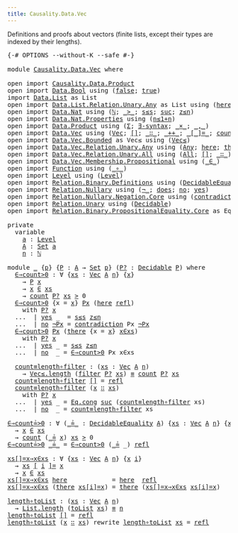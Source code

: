 ```yaml
---
title: Causality.Data.Vec
---
```


Definitions and proofs about vectors (finite lists, except their types are indexed by their lengths).

<pre class="Agda"><a id="147" class="Symbol">{-#</a> <a id="151" class="Keyword">OPTIONS</a> <a id="159" class="Pragma">--without-K</a> <a id="171" class="Pragma">--safe</a> <a id="178" class="Symbol">#-}</a>

<a id="183" class="Keyword">module</a> <a id="190" href="Causality.Data.Vec.html" class="Module">Causality.Data.Vec</a> <a id="209" class="Keyword">where</a>

<a id="216" class="Keyword">open</a> <a id="221" class="Keyword">import</a> <a id="228" href="Causality.Data.Product.html" class="Module">Causality.Data.Product</a>
<a id="251" class="Keyword">open</a> <a id="256" class="Keyword">import</a> <a id="263" href="Data.Bool.html" class="Module">Data.Bool</a> <a id="273" class="Keyword">using</a> <a id="279" class="Symbol">(</a><a id="280" href="Agda.Builtin.Bool.html#175" class="InductiveConstructor">false</a><a id="285" class="Symbol">;</a> <a id="287" href="Agda.Builtin.Bool.html#181" class="InductiveConstructor">true</a><a id="291" class="Symbol">)</a>
<a id="293" class="Keyword">import</a> <a id="300" href="Data.List.html" class="Module">Data.List</a> <a id="310" class="Symbol">as</a> <a id="313" class="Module">List</a>
<a id="318" class="Keyword">open</a> <a id="323" class="Keyword">import</a> <a id="330" href="Data.List.Relation.Unary.Any.html" class="Module">Data.List.Relation.Unary.Any</a> <a id="359" class="Symbol">as</a> <a id="362" class="Module">List</a> <a id="367" class="Keyword">using</a> <a id="373" class="Symbol">(</a><a id="374" href="Data.List.Relation.Unary.Any.html#1211" class="InductiveConstructor">here</a><a id="378" class="Symbol">;</a> <a id="380" href="Data.List.Relation.Unary.Any.html#1264" class="InductiveConstructor">there</a><a id="385" class="Symbol">)</a>
<a id="387" class="Keyword">open</a> <a id="392" class="Keyword">import</a> <a id="399" href="Data.Nat.html" class="Module">Data.Nat</a> <a id="408" class="Keyword">using</a> <a id="414" class="Symbol">(</a><a id="415" href="Agda.Builtin.Nat.html#186" class="Datatype">ℕ</a><a id="416" class="Symbol">;</a> <a id="418" href="Data.Nat.Base.html#1933" class="Function Operator">_&gt;_</a><a id="421" class="Symbol">;</a> <a id="423" href="Data.Nat.Base.html#1609" class="InductiveConstructor">s≤s</a><a id="426" class="Symbol">;</a> <a id="428" href="Agda.Builtin.Nat.html#217" class="InductiveConstructor">suc</a><a id="431" class="Symbol">;</a> <a id="433" href="Data.Nat.Base.html#1567" class="InductiveConstructor">z≤n</a><a id="436" class="Symbol">)</a>
<a id="438" class="Keyword">open</a> <a id="443" class="Keyword">import</a> <a id="450" href="Data.Nat.Properties.html" class="Module">Data.Nat.Properties</a> <a id="470" class="Keyword">using</a> <a id="476" class="Symbol">(</a><a id="477" href="Data.Nat.Properties.html#7719" class="Function">n≤1+n</a><a id="482" class="Symbol">)</a>
<a id="484" class="Keyword">open</a> <a id="489" class="Keyword">import</a> <a id="496" href="Data.Product.html" class="Module">Data.Product</a> <a id="509" class="Keyword">using</a> <a id="515" class="Symbol">(</a><a id="516" href="Agda.Builtin.Sigma.html#148" class="Record">Σ</a><a id="517" class="Symbol">;</a> <a id="519" href="Data.Product.html#1094" class="Function">∃-syntax</a><a id="527" class="Symbol">;</a> <a id="529" href="Data.Product.Base.html#1118" class="Function Operator">_×_</a><a id="532" class="Symbol">;</a> <a id="534" href="Agda.Builtin.Sigma.html#218" class="InductiveConstructor Operator">_,_</a><a id="537" class="Symbol">)</a>
<a id="539" class="Keyword">open</a> <a id="544" class="Keyword">import</a> <a id="551" href="Data.Vec.html" class="Module">Data.Vec</a> <a id="560" class="Keyword">using</a> <a id="566" class="Symbol">(</a><a id="567" href="Data.Vec.Base.html#1076" class="Datatype">Vec</a><a id="570" class="Symbol">;</a> <a id="572" href="Data.Vec.Base.html#1112" class="InductiveConstructor">[]</a><a id="574" class="Symbol">;</a> <a id="576" href="Data.Vec.Base.html#1131" class="InductiveConstructor Operator">_∷_</a><a id="579" class="Symbol">;</a> <a id="581" href="Data.Vec.Base.html#2923" class="Function Operator">_++_</a><a id="585" class="Symbol">;</a> <a id="587" href="Data.Vec.Base.html#1200" class="Datatype Operator">_[_]=_</a><a id="593" class="Symbol">;</a> <a id="595" href="Data.Vec.Base.html#6167" class="Function">count</a><a id="600" class="Symbol">;</a> <a id="602" href="Data.Vec.html#1159" class="Function">filter</a><a id="608" class="Symbol">;</a> <a id="610" href="Data.Vec.Base.html#1257" class="InductiveConstructor">here</a><a id="614" class="Symbol">;</a> <a id="616" href="Data.Vec.Base.html#1495" class="Function">length</a><a id="622" class="Symbol">;</a> <a id="624" href="Data.Vec.Base.html#1315" class="InductiveConstructor">there</a><a id="629" class="Symbol">;</a> <a id="631" href="Data.Vec.Base.html#8478" class="Function">toList</a><a id="637" class="Symbol">)</a>
<a id="639" class="Keyword">open</a> <a id="644" class="Keyword">import</a> <a id="651" href="Data.Vec.Bounded.html" class="Module">Data.Vec.Bounded</a> <a id="668" class="Symbol">as</a> <a id="671" class="Module">Vec≤</a> <a id="676" class="Keyword">using</a> <a id="682" class="Symbol">(</a><a id="683" href="Data.Vec.Bounded.Base.html#1162" class="Record">Vec≤</a><a id="687" class="Symbol">)</a>
<a id="689" class="Keyword">open</a> <a id="694" class="Keyword">import</a> <a id="701" href="Data.Vec.Relation.Unary.Any.html" class="Module">Data.Vec.Relation.Unary.Any</a> <a id="729" class="Keyword">using</a> <a id="735" class="Symbol">(</a><a id="736" href="Data.Vec.Relation.Unary.Any.html#1080" class="Datatype">Any</a><a id="739" class="Symbol">;</a> <a id="741" href="Data.Vec.Relation.Unary.Any.html#1139" class="InductiveConstructor">here</a><a id="745" class="Symbol">;</a> <a id="747" href="Data.Vec.Relation.Unary.Any.html#1206" class="InductiveConstructor">there</a><a id="752" class="Symbol">)</a>
<a id="754" class="Keyword">open</a> <a id="759" class="Keyword">import</a> <a id="766" href="Data.Vec.Relation.Unary.All.html" class="Module">Data.Vec.Relation.Unary.All</a> <a id="794" class="Keyword">using</a> <a id="800" class="Symbol">(</a><a id="801" href="Data.Vec.Relation.Unary.All.html#1378" class="Datatype">All</a><a id="804" class="Symbol">;</a> <a id="806" href="Data.Vec.Relation.Unary.All.html#1441" class="InductiveConstructor">[]</a><a id="808" class="Symbol">;</a> <a id="810" href="Data.Vec.Relation.Unary.All.html#1458" class="InductiveConstructor Operator">_∷_</a><a id="813" class="Symbol">)</a>
<a id="815" class="Keyword">open</a> <a id="820" class="Keyword">import</a> <a id="827" href="Data.Vec.Membership.Propositional.html" class="Module">Data.Vec.Membership.Propositional</a> <a id="861" class="Keyword">using</a> <a id="867" class="Symbol">(</a><a id="868" href="Data.Vec.Membership.Setoid.html#847" class="Function Operator">_∈_</a><a id="871" class="Symbol">)</a>
<a id="873" class="Keyword">open</a> <a id="878" class="Keyword">import</a> <a id="885" href="Function.html" class="Module">Function</a> <a id="894" class="Keyword">using</a> <a id="900" class="Symbol">(</a><a id="901" href="Function.Base.html#1115" class="Function Operator">_∘_</a><a id="904" class="Symbol">)</a>
<a id="906" class="Keyword">open</a> <a id="911" class="Keyword">import</a> <a id="918" href="Level.html" class="Module">Level</a> <a id="924" class="Keyword">using</a> <a id="930" class="Symbol">(</a><a id="931" href="Agda.Primitive.html#591" class="Postulate">Level</a><a id="936" class="Symbol">)</a>
<a id="938" class="Keyword">open</a> <a id="943" class="Keyword">import</a> <a id="950" href="Relation.Binary.Definitions.html" class="Module">Relation.Binary.Definitions</a> <a id="978" class="Keyword">using</a> <a id="984" class="Symbol">(</a><a id="985" href="Relation.Binary.Definitions.html#6217" class="Function">DecidableEquality</a><a id="1002" class="Symbol">)</a>
<a id="1004" class="Keyword">open</a> <a id="1009" class="Keyword">import</a> <a id="1016" href="Relation.Nullary.html" class="Module">Relation.Nullary</a> <a id="1033" class="Keyword">using</a> <a id="1039" class="Symbol">(</a><a id="1040" href="Relation.Nullary.Negation.Core.html#824" class="Function Operator">¬_</a><a id="1042" class="Symbol">;</a> <a id="1044" href="Relation.Nullary.Decidable.Core.html#1555" class="Field">does</a><a id="1048" class="Symbol">;</a> <a id="1050" href="Relation.Nullary.Decidable.Core.html#1659" class="InductiveConstructor">no</a><a id="1052" class="Symbol">;</a> <a id="1054" href="Relation.Nullary.Decidable.Core.html#1622" class="InductiveConstructor">yes</a><a id="1057" class="Symbol">)</a>
<a id="1059" class="Keyword">open</a> <a id="1064" class="Keyword">import</a> <a id="1071" href="Relation.Nullary.Negation.Core.html" class="Module">Relation.Nullary.Negation.Core</a> <a id="1102" class="Keyword">using</a> <a id="1108" class="Symbol">(</a><a id="1109" href="Relation.Nullary.Negation.Core.html#1276" class="Function">contradiction</a><a id="1122" class="Symbol">)</a>
<a id="1124" class="Keyword">open</a> <a id="1129" class="Keyword">import</a> <a id="1136" href="Relation.Unary.html" class="Module">Relation.Unary</a> <a id="1151" class="Keyword">using</a> <a id="1157" class="Symbol">(</a><a id="1158" href="Relation.Unary.html#3694" class="Function">Decidable</a><a id="1167" class="Symbol">)</a>
<a id="1169" class="Keyword">open</a> <a id="1174" class="Keyword">import</a> <a id="1181" href="Relation.Binary.PropositionalEquality.Core.html" class="Module">Relation.Binary.PropositionalEquality.Core</a> <a id="1224" class="Symbol">as</a> <a id="1227" class="Module">Eq</a> <a id="1230" class="Keyword">using</a> <a id="1236" class="Symbol">(</a><a id="1237" href="Agda.Builtin.Equality.html#133" class="Datatype Operator">_≡_</a><a id="1240" class="Symbol">;</a> <a id="1242" href="Agda.Builtin.Equality.html#190" class="InductiveConstructor">refl</a><a id="1246" class="Symbol">)</a>

<a id="1249" class="Keyword">private</a>
  <a id="1259" class="Keyword">variable</a>
    <a id="1272" href="Causality.Data.Vec.html#1272" class="Generalizable">a</a> <a id="1274" class="Symbol">:</a> <a id="1276" href="Agda.Primitive.html#591" class="Postulate">Level</a>
    <a id="1286" href="Causality.Data.Vec.html#1286" class="Generalizable">A</a> <a id="1288" class="Symbol">:</a> <a id="1290" href="Agda.Primitive.html#320" class="Primitive">Set</a> <a id="1294" href="Causality.Data.Vec.html#1272" class="Generalizable">a</a>
    <a id="1300" href="Causality.Data.Vec.html#1300" class="Generalizable">n</a> <a id="1302" class="Symbol">:</a> <a id="1304" href="Agda.Builtin.Nat.html#186" class="Datatype">ℕ</a>

<a id="1307" class="Keyword">module</a> <a id="1314" href="Causality.Data.Vec.html#1314" class="Module">_</a> <a id="1316" class="Symbol">{</a><a id="1317" href="Causality.Data.Vec.html#1317" class="Bound">p</a><a id="1318" class="Symbol">}</a> <a id="1320" class="Symbol">{</a><a id="1321" href="Causality.Data.Vec.html#1321" class="Bound">P</a> <a id="1323" class="Symbol">:</a> <a id="1325" href="Causality.Data.Vec.html#1286" class="Generalizable">A</a> <a id="1327" class="Symbol">→</a> <a id="1329" href="Agda.Primitive.html#320" class="Primitive">Set</a> <a id="1333" href="Causality.Data.Vec.html#1317" class="Bound">p</a><a id="1334" class="Symbol">}</a> <a id="1336" class="Symbol">(</a><a id="1337" href="Causality.Data.Vec.html#1337" class="Bound">P?</a> <a id="1340" class="Symbol">:</a> <a id="1342" href="Relation.Unary.html#3694" class="Function">Decidable</a> <a id="1352" href="Causality.Data.Vec.html#1321" class="Bound">P</a><a id="1353" class="Symbol">)</a> <a id="1355" class="Keyword">where</a>
  <a id="1363" href="Causality.Data.Vec.html#1363" class="Function">∈⇒count&gt;0</a> <a id="1373" class="Symbol">:</a> <a id="1375" class="Symbol">∀</a> <a id="1377" class="Symbol">{</a><a id="1378" href="Causality.Data.Vec.html#1378" class="Bound">xs</a> <a id="1381" class="Symbol">:</a> <a id="1383" href="Data.Vec.Base.html#1076" class="Datatype">Vec</a> <a id="1387" href="Causality.Data.Vec.html#1325" class="Bound">A</a> <a id="1389" href="Causality.Data.Vec.html#1300" class="Generalizable">n</a><a id="1390" class="Symbol">}</a> <a id="1392" class="Symbol">{</a><a id="1393" href="Causality.Data.Vec.html#1393" class="Bound">x</a><a id="1394" class="Symbol">}</a>
    <a id="1400" class="Symbol">→</a> <a id="1402" href="Causality.Data.Vec.html#1321" class="Bound">P</a> <a id="1404" href="Causality.Data.Vec.html#1393" class="Bound">x</a>
    <a id="1410" class="Symbol">→</a> <a id="1412" href="Causality.Data.Vec.html#1393" class="Bound">x</a> <a id="1414" href="Data.Vec.Membership.Setoid.html#847" class="Function Operator">∈</a> <a id="1416" href="Causality.Data.Vec.html#1378" class="Bound">xs</a>
    <a id="1423" class="Symbol">→</a> <a id="1425" href="Data.Vec.Base.html#6167" class="Function">count</a> <a id="1431" href="Causality.Data.Vec.html#1337" class="Bound">P?</a> <a id="1434" href="Causality.Data.Vec.html#1378" class="Bound">xs</a> <a id="1437" href="Data.Nat.Base.html#1933" class="Function Operator">&gt;</a> <a id="1439" class="Number">0</a>
  <a id="1443" href="Causality.Data.Vec.html#1363" class="Function">∈⇒count&gt;0</a> <a id="1453" class="Symbol">{</a><a id="1454" class="Argument">x</a> <a id="1456" class="Symbol">=</a> <a id="1458" href="Causality.Data.Vec.html#1458" class="Bound">x</a><a id="1459" class="Symbol">}</a> <a id="1461" href="Causality.Data.Vec.html#1461" class="Bound">Px</a> <a id="1464" class="Symbol">(</a><a id="1465" href="Data.Vec.Relation.Unary.Any.html#1139" class="InductiveConstructor">here</a> <a id="1470" href="Agda.Builtin.Equality.html#190" class="InductiveConstructor">refl</a><a id="1474" class="Symbol">)</a>
    <a id="1480" class="Keyword">with</a> <a id="1485" href="Causality.Data.Vec.html#1337" class="Bound">P?</a> <a id="1488" href="Causality.Data.Vec.html#1458" class="Bound">x</a>
  <a id="1492" class="Symbol">...</a>  <a id="1497" class="Symbol">|</a> <a id="1499" href="Relation.Nullary.Decidable.Core.html#1622" class="InductiveConstructor">yes</a> <a id="1503" class="Symbol">_</a>  <a id="1506" class="Symbol">=</a> <a id="1508" href="Data.Nat.Base.html#1609" class="InductiveConstructor">s≤s</a> <a id="1512" href="Data.Nat.Base.html#1567" class="InductiveConstructor">z≤n</a>
  <a id="1518" class="Symbol">...</a>  <a id="1523" class="Symbol">|</a> <a id="1525" href="Relation.Nullary.Decidable.Core.html#1659" class="InductiveConstructor">no</a> <a id="1528" href="Causality.Data.Vec.html#1528" class="Bound">¬Px</a> <a id="1532" class="Symbol">=</a> <a id="1534" href="Relation.Nullary.Negation.Core.html#1276" class="Function">contradiction</a> <a id="1548" class="Bound">Px</a> <a id="1551" href="Causality.Data.Vec.html#1528" class="Bound">¬Px</a>
  <a id="1557" href="Causality.Data.Vec.html#1363" class="Function">∈⇒count&gt;0</a> <a id="1567" href="Causality.Data.Vec.html#1567" class="Bound">Px</a> <a id="1570" class="Symbol">(</a><a id="1571" href="Data.Vec.Relation.Unary.Any.html#1206" class="InductiveConstructor">there</a> <a id="1577" class="Symbol">{</a><a id="1578" class="Argument">x</a> <a id="1580" class="Symbol">=</a> <a id="1582" href="Causality.Data.Vec.html#1582" class="Bound">x</a><a id="1583" class="Symbol">}</a> <a id="1585" href="Causality.Data.Vec.html#1585" class="Bound">x∈xs</a><a id="1589" class="Symbol">)</a>
    <a id="1595" class="Keyword">with</a> <a id="1600" href="Causality.Data.Vec.html#1337" class="Bound">P?</a> <a id="1603" href="Causality.Data.Vec.html#1582" class="Bound">x</a>
  <a id="1607" class="Symbol">...</a>  <a id="1612" class="Symbol">|</a> <a id="1614" href="Relation.Nullary.Decidable.Core.html#1622" class="InductiveConstructor">yes</a> <a id="1618" class="Symbol">_</a> <a id="1620" class="Symbol">=</a> <a id="1622" href="Data.Nat.Base.html#1609" class="InductiveConstructor">s≤s</a> <a id="1626" href="Data.Nat.Base.html#1567" class="InductiveConstructor">z≤n</a>
  <a id="1632" class="Symbol">...</a>  <a id="1637" class="Symbol">|</a> <a id="1639" href="Relation.Nullary.Decidable.Core.html#1659" class="InductiveConstructor">no</a>  <a id="1643" class="Symbol">_</a> <a id="1645" class="Symbol">=</a> <a id="1647" href="Causality.Data.Vec.html#1363" class="Function">∈⇒count&gt;0</a> <a id="1657" class="Bound">Px</a> <a id="1660" class="Bound">x∈xs</a>

  <a id="1668" href="Causality.Data.Vec.html#1668" class="Function">count≡length∘filter</a> <a id="1688" class="Symbol">:</a> <a id="1690" class="Symbol">(</a><a id="1691" href="Causality.Data.Vec.html#1691" class="Bound">xs</a> <a id="1694" class="Symbol">:</a> <a id="1696" href="Data.Vec.Base.html#1076" class="Datatype">Vec</a> <a id="1700" href="Causality.Data.Vec.html#1325" class="Bound">A</a> <a id="1702" href="Causality.Data.Vec.html#1300" class="Generalizable">n</a><a id="1703" class="Symbol">)</a>
    <a id="1709" class="Symbol">→</a> <a id="1711" href="Data.Vec.Bounded.Base.html#1228" class="Field">Vec≤.length</a> <a id="1723" class="Symbol">(</a><a id="1724" href="Data.Vec.html#1159" class="Function">filter</a> <a id="1731" href="Causality.Data.Vec.html#1337" class="Bound">P?</a> <a id="1734" href="Causality.Data.Vec.html#1691" class="Bound">xs</a><a id="1736" class="Symbol">)</a> <a id="1738" href="Agda.Builtin.Equality.html#133" class="Datatype Operator">≡</a> <a id="1740" href="Data.Vec.Base.html#6167" class="Function">count</a> <a id="1746" href="Causality.Data.Vec.html#1337" class="Bound">P?</a> <a id="1749" href="Causality.Data.Vec.html#1691" class="Bound">xs</a>
  <a id="1754" href="Causality.Data.Vec.html#1668" class="Function">count≡length∘filter</a> <a id="1774" href="Data.Vec.Base.html#1112" class="InductiveConstructor">[]</a> <a id="1777" class="Symbol">=</a> <a id="1779" href="Agda.Builtin.Equality.html#190" class="InductiveConstructor">refl</a>
  <a id="1786" href="Causality.Data.Vec.html#1668" class="Function">count≡length∘filter</a> <a id="1806" class="Symbol">(</a><a id="1807" href="Causality.Data.Vec.html#1807" class="Bound">x</a> <a id="1809" href="Data.Vec.Base.html#1131" class="InductiveConstructor Operator">∷</a> <a id="1811" href="Causality.Data.Vec.html#1811" class="Bound">xs</a><a id="1813" class="Symbol">)</a>
    <a id="1819" class="Keyword">with</a> <a id="1824" href="Causality.Data.Vec.html#1337" class="Bound">P?</a> <a id="1827" href="Causality.Data.Vec.html#1807" class="Bound">x</a>
  <a id="1831" class="Symbol">...</a>  <a id="1836" class="Symbol">|</a> <a id="1838" href="Relation.Nullary.Decidable.Core.html#1622" class="InductiveConstructor">yes</a> <a id="1842" class="Symbol">_</a> <a id="1844" class="Symbol">=</a> <a id="1846" href="Relation.Binary.PropositionalEquality.Core.html#1153" class="Function">Eq.cong</a> <a id="1854" href="Agda.Builtin.Nat.html#217" class="InductiveConstructor">suc</a> <a id="1858" class="Symbol">(</a><a id="1859" href="Causality.Data.Vec.html#1668" class="Function">count≡length∘filter</a> <a id="1879" class="Bound">xs</a><a id="1881" class="Symbol">)</a>
  <a id="1885" class="Symbol">...</a>  <a id="1890" class="Symbol">|</a> <a id="1892" href="Relation.Nullary.Decidable.Core.html#1659" class="InductiveConstructor">no</a>  <a id="1896" class="Symbol">_</a> <a id="1898" class="Symbol">=</a> <a id="1900" href="Causality.Data.Vec.html#1668" class="Function">count≡length∘filter</a> <a id="1920" class="Bound">xs</a>

<a id="∈⇒count≟&gt;0"></a><a id="1924" href="Causality.Data.Vec.html#1924" class="Function">∈⇒count≟&gt;0</a> <a id="1935" class="Symbol">:</a> <a id="1937" class="Symbol">∀</a> <a id="1939" class="Symbol">(</a><a id="1940" href="Causality.Data.Vec.html#1940" class="Bound Operator">_≟_</a> <a id="1944" class="Symbol">:</a> <a id="1946" href="Relation.Binary.Definitions.html#6217" class="Function">DecidableEquality</a> <a id="1964" href="Causality.Data.Vec.html#1286" class="Generalizable">A</a><a id="1965" class="Symbol">)</a> <a id="1967" class="Symbol">{</a><a id="1968" href="Causality.Data.Vec.html#1968" class="Bound">xs</a> <a id="1971" class="Symbol">:</a> <a id="1973" href="Data.Vec.Base.html#1076" class="Datatype">Vec</a> <a id="1977" href="Causality.Data.Vec.html#1286" class="Generalizable">A</a> <a id="1979" href="Causality.Data.Vec.html#1300" class="Generalizable">n</a><a id="1980" class="Symbol">}</a> <a id="1982" class="Symbol">{</a><a id="1983" href="Causality.Data.Vec.html#1983" class="Bound">x</a><a id="1984" class="Symbol">}</a>
  <a id="1988" class="Symbol">→</a> <a id="1990" href="Causality.Data.Vec.html#1983" class="Bound">x</a> <a id="1992" href="Data.Vec.Membership.Setoid.html#847" class="Function Operator">∈</a> <a id="1994" href="Causality.Data.Vec.html#1968" class="Bound">xs</a>
  <a id="1999" class="Symbol">→</a> <a id="2001" href="Data.Vec.Base.html#6167" class="Function">count</a> <a id="2007" class="Symbol">(</a><a id="2008" href="Causality.Data.Vec.html#1940" class="Bound Operator">_≟</a> <a id="2011" href="Causality.Data.Vec.html#1983" class="Bound">x</a><a id="2012" class="Symbol">)</a> <a id="2014" href="Causality.Data.Vec.html#1968" class="Bound">xs</a> <a id="2017" href="Data.Nat.Base.html#1933" class="Function Operator">&gt;</a> <a id="2019" class="Number">0</a>
<a id="2021" href="Causality.Data.Vec.html#1924" class="Function">∈⇒count≟&gt;0</a> <a id="2032" href="Causality.Data.Vec.html#2032" class="Bound Operator">_≟_</a> <a id="2036" class="Symbol">=</a> <a id="2038" href="Causality.Data.Vec.html#1363" class="Function">∈⇒count&gt;0</a> <a id="2048" class="Symbol">(</a><a id="2049" href="Causality.Data.Vec.html#2032" class="Bound Operator">_≟</a> <a id="2052" class="Symbol">_)</a> <a id="2055" href="Agda.Builtin.Equality.html#190" class="InductiveConstructor">refl</a>

<a id="xs[]=x⇒x∈xs"></a><a id="2061" href="Causality.Data.Vec.html#2061" class="Function">xs[]=x⇒x∈xs</a> <a id="2073" class="Symbol">:</a> <a id="2075" class="Symbol">∀</a> <a id="2077" class="Symbol">{</a><a id="2078" href="Causality.Data.Vec.html#2078" class="Bound">xs</a> <a id="2081" class="Symbol">:</a> <a id="2083" href="Data.Vec.Base.html#1076" class="Datatype">Vec</a> <a id="2087" href="Causality.Data.Vec.html#1286" class="Generalizable">A</a> <a id="2089" href="Causality.Data.Vec.html#1300" class="Generalizable">n</a><a id="2090" class="Symbol">}</a> <a id="2092" class="Symbol">{</a><a id="2093" href="Causality.Data.Vec.html#2093" class="Bound">x</a> <a id="2095" href="Causality.Data.Vec.html#2095" class="Bound">i</a><a id="2096" class="Symbol">}</a>
  <a id="2100" class="Symbol">→</a> <a id="2102" href="Causality.Data.Vec.html#2078" class="Bound">xs</a> <a id="2105" href="Data.Vec.Base.html#1200" class="Datatype Operator">[</a> <a id="2107" href="Causality.Data.Vec.html#2095" class="Bound">i</a> <a id="2109" href="Data.Vec.Base.html#1200" class="Datatype Operator">]=</a> <a id="2112" href="Causality.Data.Vec.html#2093" class="Bound">x</a>
  <a id="2116" class="Symbol">→</a> <a id="2118" href="Causality.Data.Vec.html#2093" class="Bound">x</a> <a id="2120" href="Data.Vec.Membership.Setoid.html#847" class="Function Operator">∈</a> <a id="2122" href="Causality.Data.Vec.html#2078" class="Bound">xs</a>
<a id="2125" href="Causality.Data.Vec.html#2061" class="Function">xs[]=x⇒x∈xs</a> <a id="2137" href="Data.Vec.Base.html#1257" class="InductiveConstructor">here</a>            <a id="2153" class="Symbol">=</a> <a id="2155" href="Data.Vec.Relation.Unary.Any.html#1139" class="InductiveConstructor">here</a>  <a id="2161" href="Agda.Builtin.Equality.html#190" class="InductiveConstructor">refl</a>
<a id="2166" href="Causality.Data.Vec.html#2061" class="Function">xs[]=x⇒x∈xs</a> <a id="2178" class="Symbol">(</a><a id="2179" href="Data.Vec.Base.html#1315" class="InductiveConstructor">there</a> <a id="2185" href="Causality.Data.Vec.html#2185" class="Bound">xs[i]=x</a><a id="2192" class="Symbol">)</a> <a id="2194" class="Symbol">=</a> <a id="2196" href="Data.Vec.Relation.Unary.Any.html#1206" class="InductiveConstructor">there</a> <a id="2202" class="Symbol">(</a><a id="2203" href="Causality.Data.Vec.html#2061" class="Function">xs[]=x⇒x∈xs</a> <a id="2215" href="Causality.Data.Vec.html#2185" class="Bound">xs[i]=x</a><a id="2222" class="Symbol">)</a>

<a id="length∘toList"></a><a id="2225" href="Causality.Data.Vec.html#2225" class="Function">length∘toList</a> <a id="2239" class="Symbol">:</a> <a id="2241" class="Symbol">(</a><a id="2242" href="Causality.Data.Vec.html#2242" class="Bound">xs</a> <a id="2245" class="Symbol">:</a> <a id="2247" href="Data.Vec.Base.html#1076" class="Datatype">Vec</a> <a id="2251" href="Causality.Data.Vec.html#1286" class="Generalizable">A</a> <a id="2253" href="Causality.Data.Vec.html#1300" class="Generalizable">n</a><a id="2254" class="Symbol">)</a>
  <a id="2258" class="Symbol">→</a> <a id="2260" href="Data.List.Base.html#5067" class="Function">List.length</a> <a id="2272" class="Symbol">(</a><a id="2273" href="Data.Vec.Base.html#8478" class="Function">toList</a> <a id="2280" href="Causality.Data.Vec.html#2242" class="Bound">xs</a><a id="2282" class="Symbol">)</a> <a id="2284" href="Agda.Builtin.Equality.html#133" class="Datatype Operator">≡</a> <a id="2286" href="Causality.Data.Vec.html#1300" class="Generalizable">n</a>
<a id="2288" href="Causality.Data.Vec.html#2225" class="Function">length∘toList</a> <a id="2302" href="Data.Vec.Base.html#1112" class="InductiveConstructor">[]</a> <a id="2305" class="Symbol">=</a> <a id="2307" href="Agda.Builtin.Equality.html#190" class="InductiveConstructor">refl</a>
<a id="2312" href="Causality.Data.Vec.html#2225" class="Function">length∘toList</a> <a id="2326" class="Symbol">(</a><a id="2327" href="Causality.Data.Vec.html#2327" class="Bound">x</a> <a id="2329" href="Data.Vec.Base.html#1131" class="InductiveConstructor Operator">∷</a> <a id="2331" href="Causality.Data.Vec.html#2331" class="Bound">xs</a><a id="2333" class="Symbol">)</a> <a id="2335" class="Keyword">rewrite</a> <a id="2343" href="Causality.Data.Vec.html#2225" class="Function">length∘toList</a> <a id="2357" href="Causality.Data.Vec.html#2331" class="Bound">xs</a> <a id="2360" class="Symbol">=</a> <a id="2362" href="Agda.Builtin.Equality.html#190" class="InductiveConstructor">refl</a>
</pre>